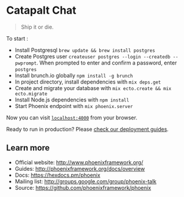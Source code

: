 # Catapalt Chat 

> Ship it or die.

To start :

  * Install Postgresql `brew update && brew install postgres`
  * Create Postgres user `createuser postgres --login --createdb --pwprompt`. When prompted to enter and confirm a password, enter `postgres`
  * Install brunch.io globally `npm install -g brunch`
  * In project directory, install dependencies with `mix deps.get`
  * Create and migrate your database with `mix ecto.create && mix ecto.migrate`
  * Install Node.js dependencies with `npm install`
  * Start Phoenix endpoint with `mix phoenix.server`

Now you can visit [`localhost:4000`](http://localhost:4000) from your browser.

Ready to run in production? Please [check our deployment guides](http://www.phoenixframework.org/docs/deployment).

## Learn more

  * Official website: http://www.phoenixframework.org/
  * Guides: http://phoenixframework.org/docs/overview
  * Docs: https://hexdocs.pm/phoenix
  * Mailing list: http://groups.google.com/group/phoenix-talk
  * Source: https://github.com/phoenixframework/phoenix


